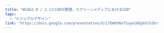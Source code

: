 ```yaml
---
title: "WCAG2.0 / 2.1とCUDの整理、スクリーンメディアにおけるCUD"
tags:
  - "ビジュアルデザイン"
link: "https://docs.google.com/presentation/d/17EWdYNvf1uyei6EpGtCh2KriFCST6uWG5HKmHPdNq-g/edit?usp=sharing"
---
```

